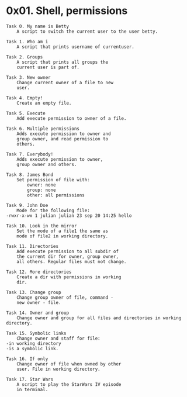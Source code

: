 # 0x01. Shell, permissions
	
	Task 0. My name is Betty
		A script to switch the current user to the user betty.

	Task 1. Who am i
		A script that prints username of currentuser.

	Task 2. Groups
		A script that prints all groups the 
		current user is part of.

	Task 3. New owner
		Change current owner of a file to new
		user.

	Task 4. Empty!
		Create an empty file.
	
	Task 5. Execute
		Add execute permission to owner of a file.

	Task 6. Multiple permissions
		Adds execute permission to owner and 
		group owner, and read permission to
		others.

	Task 7. Everybody!
		Adds execute permission to owner, 
		group owner and others.

	Task 8. James Bond
		Set permission of file with:
			owner: none
			group: none
			other: all permissions

	Task 9. John Doe
		Mode for the following file:
	-rwxr-x-wx 1 julian julian 23 sep 20 14:25 hello

	Task 10. Look in the mirror
		Set the mode of a file1 the same as
		mode of file2 in working directory.

	Task 11. Directories
		Add execute permission to all subdir of
		the current dir for owner, group owner,
		all others. Regular files must not change.

	Task 12. More directories
		Create a dir with permissions in working
		dir.

	Task 13. Change group
		Change group owner of file, command - 
		new owner - file.

	Task 14. Owner and group
		Change owner and group for all files and directories in working directory.

	Task 15. Symbolic links
		Change owner and staff for file:
	-in working directory
	-is a symbolic link.

	Task 16. If only
		Change owner of file when owned by other
		user. File in working directory.

	Task 17. Star Wars
		A script to play the StarWars IV episode
		in terminal.

	
